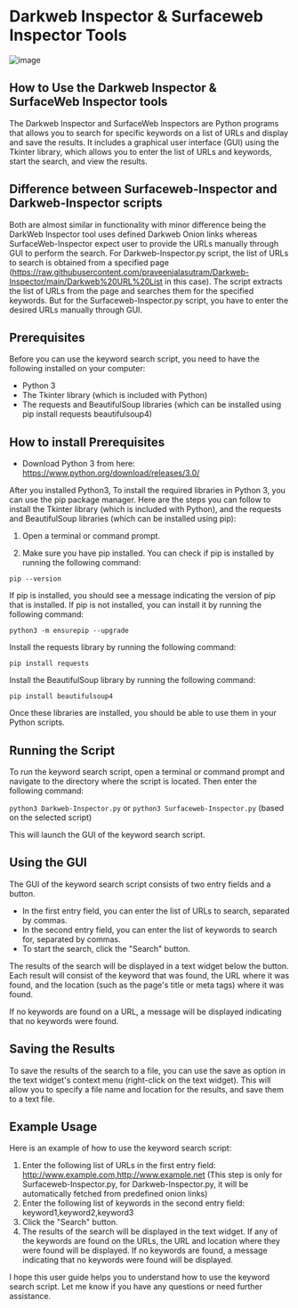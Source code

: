 # Darkweb Inspector & Surfaceweb Inspector Tools

![image](https://user-images.githubusercontent.com/17245435/208282422-8cada54b-db74-4f88-bd0b-d0b4d9667f70.png)

## How to Use the Darkweb Inspector & SurfaceWeb Inspector tools
The Darkweb Inspector and SurfaceWeb Inspectors are Python programs that allows you to search for specific keywords on a list of URLs and display and save the results. It includes a graphical user interface (GUI) using the Tkinter library, which allows you to enter the list of URLs and keywords, start the search, and view the results.

## Difference between Surfaceweb-Inspector and Darkweb-Inspector scripts
Both are almost similar in functionality with minor difference being the DarkWeb Inspector tool uses defined Darkweb Onion links whereas SurfaceWeb-Inspector expect user to provide the URLs manually through GUI to perform the search. For Darkweb-Inspector.py script, the list of URLs to search is obtained from a specified page (https://raw.githubusercontent.com/praveenjalasutram/Darkweb-Inspector/main/Darkweb%20URL%20List in this case). The script extracts the list of URLs from the page and searches them for the specified keywords. But for the Surfaceweb-Inspector.py script, you have to enter the desired URLs manually through GUI.

## Prerequisites
Before you can use the keyword search script, you need to have the following installed on your computer:

- Python 3
- The Tkinter library (which is included with Python)
- The requests and BeautifulSoup libraries (which can be installed using pip install requests beautifulsoup4)

## How to install Prerequisites

* Download Python 3 from here: https://www.python.org/download/releases/3.0/

After you installed Python3, To install the required libraries in Python 3, you can use the pip package manager. Here are the steps you can follow to install the Tkinter library (which is included with Python), and the requests and BeautifulSoup libraries (which can be installed using pip):

1. Open a terminal or command prompt.

2. Make sure you have pip installed. You can check if pip is installed by running the following command:

`pip --version`

If pip is installed, you should see a message indicating the version of pip that is installed. If pip is not installed, you can install it by running the following command:

`python3 -m ensurepip --upgrade`

Install the requests library by running the following command:

`pip install requests`

Install the BeautifulSoup library by running the following command:

`pip install beautifulsoup4`

Once these libraries are installed, you should be able to use them in your Python scripts.

## Running the Script
To run the keyword search script, open a terminal or command prompt and navigate to the directory where the script is located. Then enter the following command:

`python3 Darkweb-Inspector.py` or `python3 Surfaceweb-Inspector.py` (based on the selected script)
 
This will launch the GUI of the keyword search script.

## Using the GUI
The GUI of the keyword search script consists of two entry fields and a button.

- In the first entry field, you can enter the list of URLs to search, separated by commas.
- In the second entry field, you can enter the list of keywords to search for, separated by commas.
- To start the search, click the "Search" button.

The results of the search will be displayed in a text widget below the button. Each result will consist of the keyword that was found, the URL where it was found, and the location (such as the page's title or meta tags) where it was found.

If no keywords are found on a URL, a message will be displayed indicating that no keywords were found.

## Saving the Results
To save the results of the search to a file, you can use the save as option in the text widget's context menu (right-click on the text widget). This will allow you to specify a file name and location for the results, and save them to a text file.

## Example Usage
Here is an example of how to use the keyword search script:

1. Enter the following list of URLs in the first entry field: http://www.example.com,http://www.example.net (This step is only for Surfaceweb-Inspector.py, for Darkweb-Inspector.py, it will be automatically fetched from predefined onion links)
2. Enter the following list of keywords in the second entry field: keyword1,keyword2,keyword3
3. Click the "Search" button.
4. The results of the search will be displayed in the text widget. If any of the keywords are found on the URLs, the URL and location where they were found will be displayed. If no keywords are found, a message indicating that no keywords were found will be displayed.

I hope this user guide helps you to understand how to use the keyword search script. Let me know if you have any questions or need further assistance.
